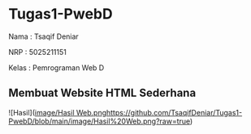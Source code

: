 # Tugas1-PwebD
Nama  : Tsaqif Deniar

NRP   : 5025211151

Kelas : Pemrograman Web D
## Membuat Website HTML Sederhana
![Hasil]([image/Hasil Web.png](https://github.com/TsaqifDeniar/Tugas1-PwebD/blob/main/image/Hasil%20Web.png)https://github.com/TsaqifDeniar/Tugas1-PwebD/blob/main/image/Hasil%20Web.png?raw=true)
